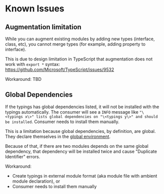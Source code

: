 # Known Issues

## Augmentation limitation

While you can augment existing modules by adding new types (interface, class, etc),
you cannot merge types (for example, adding property to interface).

This is due to design limitation in TypeScript that augmentation does not work with `export *` syntax:
<https://github.com/Microsoft/TypeScript/issues/9532>

Workaround: TBD

## Global Dependencies

If the typings has global dependencies listed, it will not be installed with the typings automatically.
The consumer will see a `INFO` message like `"\<typings x\>" lists global dependencies on "\<typings y\>" and should be installed`.
Consumer needs to install them manually.

This is a limitation because global dependencies, by definition, are global. They declare themselves in the [global environment](http://www.ecma-international.org/ecma-262/7.0/index.html#sec-lexical-environments).

Because of that, if there are two modules depends on the same global dependency, that dependency will be installed twice and cause "Duplicate Identifier" errors.

Workaround:
- Create typings in external module format (aka module file with ambient module declaration), or
- Consumer needs to install them manually
